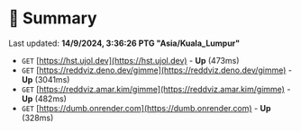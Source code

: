 # 📖 Summary
Last updated: **14/9/2024, 3:36:26 PTG "Asia/Kuala_Lumpur"**

- `GET` [https://hst.ujol.dev](https://hst.ujol.dev) - **Up** (473ms)
- `GET` [https://reddviz.deno.dev/gimme](https://reddviz.deno.dev/gimme) - **Up** (3041ms)
- `GET` [https://reddviz.amar.kim/gimme](https://reddviz.amar.kim/gimme) - **Up** (482ms)
- `GET` [https://dumb.onrender.com](https://dumb.onrender.com) - **Up** (328ms)
